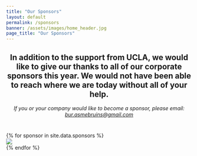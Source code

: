 ```yaml
---
title: "Our Sponsors"
layout: default
permalink: /sponsors
banner: /assets/images/home_header.jpg
page_title: "Our Sponsors"
---
```


<div class="bur-wide-container" style="margin-bottom: 40px">
    <h2 style="text-align:center;">
        In addition to the support from UCLA, we would like to give our thanks to all of our corporate sponsors this year. We would not have been able to reach where we are today without all of your help.
    </h2>
    <div style="font-style:italic;text-align:center;">
        If you or your company would like to become a sponsor, please email: <a href="mailto:bur.asmebruins@gmail.com">bur.asmebruins@gmail.com</a>
    </div>
</div>

<div class="bur-wide-container">
    <div class="row gy-5">
        {% for sponsor in site.data.sponsors %}
            <div class="col-sm-6">
                <img class="bur-sponsor-photo" src="{{site.base_url}}/{{sponsor.photo}}">
            </div>
        {% endfor %}
    </div>
</div>